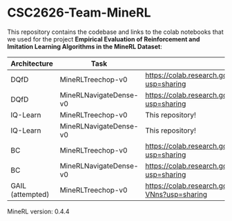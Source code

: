# CSC2626-Team-MineRL

This repository contains the codebase and links to the colab notebooks that we used for the project **Empirical Evaluation of Reinforcement and Imitation
Learning Algorithms in the MineRL Dataset**:



| Architecture  | Task | Colab or Codebase | 
|---|---|---|
| DQfD  | MineRLTreechop-v0 | https://colab.research.google.com/drive/1AvGNQCDJvjzELTkEBFY0lH3Ry9wD8w_p?usp=sharing | 
| DQfD  | MineRLNavigateDense-v0 | https://colab.research.google.com/drive/1sUsPTbh_c17uNvzc5aMRcrt39ATadzZj?usp=sharing | 
| IQ-Learn  | MineRLTreechop-v0 | This repository! | 
| IQ-Learn  | MineRLNavigateDense-v0 | This repository! | 
| BC  | MineRLTreechop-v0 |  https://colab.research.google.com/drive/1jkdSfO99f339_lHlWaFkeYsXvKzYjSfO?usp=sharing | 
| BC  | MineRLNavigateDense-v0 | https://colab.research.google.com/drive/1K9GIpZkydqZdp-ycW4xE-w68txv5nBDl?usp=sharing | 
| GAIL (attempted)  | MineRLTreechop-v0 | https://colab.research.google.com/drive/1QwY1bWtemOAuGfAHruH85ylRrT4-VNns?usp=sharing | 

MineRL version: 0.4.4
